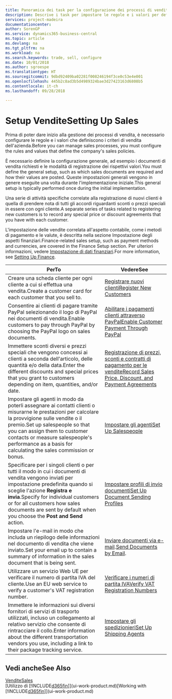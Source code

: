 ```yaml
---
title: Panoramica dei task per la configurazione dei processi di vendita | Documenti Microsoft
description: Descrive i task per impostare le regole e i valori per definire i criteri e processi di vendita.
services: project-madeira
documentationcenter: 
author: SorenGP
ms.service: dynamics365-business-central
ms.topic: article
ms.devlang: na
ms.tgt_pltfrm: na
ms.workload: na
ms.search.keywords: trade, sell, configure
ms.date: 10/01/2018
ms.author: sgroespe
ms.translationtype: HT
ms.sourcegitcommit: 9dbd92409ba02281f008246194f3ce0c53e4e001
ms.openlocfilehash: 445b2c8ad3b5d4989324bae3d27423163d6808b5
ms.contentlocale: it-ch
ms.lasthandoff: 09/28/2018

---
```

# <a name="setting-up-sales"></a><span data-ttu-id="606e4-103">Setup Vendite</span><span class="sxs-lookup"><span data-stu-id="606e4-103">Setting Up Sales</span></span>
<span data-ttu-id="606e4-104">Prima di poter dare inizio alla gestione dei processi di vendita, è necessario configurare le regole e i valori che definiscono i criteri di vendita dell'azienda.</span><span class="sxs-lookup"><span data-stu-id="606e4-104">Before you can manage sales processes, you must configure the rules and values that define the company's sales policies.</span></span>

<span data-ttu-id="606e4-105">È necessario definire la configurazione generale, ad esempio i documenti di vendita richiesti e le modalità di registrazione dei rispettivi valori.</span><span class="sxs-lookup"><span data-stu-id="606e4-105">You must define the general setup, such as which sales documents are required and how their values are posted.</span></span> <span data-ttu-id="606e4-106">Queste impostazioni generali vengono in genere eseguite una volta durante l'implementazione iniziale.</span><span class="sxs-lookup"><span data-stu-id="606e4-106">This general setup is typically performed once during the initial implementation.</span></span>

<span data-ttu-id="606e4-107">Una serie di attività specifiche correlate alla registrazione di nuovi clienti è quella di prendere nota di tutti gli accordi riguardanti sconti o prezzi speciali in essere con ogni cliente.</span><span class="sxs-lookup"><span data-stu-id="606e4-107">A separate series of tasks related to registering new customers is to record any special price or discount agreements that you have with each customer.</span></span>

<span data-ttu-id="606e4-108">L'impostazione delle vendite correlata all'aspetto contabile, come i metodi di pagamento e le valute, è descritta nella sezione Impostazione degli aspetti finanziari.</span><span class="sxs-lookup"><span data-stu-id="606e4-108">Finance-related sales setup, such as payment methods and currencies, are covered in the Finance Setup section.</span></span> <span data-ttu-id="606e4-109">Per ulteriori informazioni, vedere [Impostazione di dati finanziari](finance-setup-finance.md).</span><span class="sxs-lookup"><span data-stu-id="606e4-109">For more information, see [Setting Up Finance](finance-setup-finance.md).</span></span>

| <span data-ttu-id="606e4-110">Per</span><span class="sxs-lookup"><span data-stu-id="606e4-110">To</span></span> | <span data-ttu-id="606e4-111">Vedere</span><span class="sxs-lookup"><span data-stu-id="606e4-111">See</span></span> |
| --- | --- |
| <span data-ttu-id="606e4-112">Creare una scheda cliente per ogni cliente a cui si effettua una vendita.</span><span class="sxs-lookup"><span data-stu-id="606e4-112">Create a customer card for each customer that you sell to.</span></span> |[<span data-ttu-id="606e4-113">Registrare nuovi clienti</span><span class="sxs-lookup"><span data-stu-id="606e4-113">Register New Customers</span></span>](sales-how-register-new-customers.md) |
| <span data-ttu-id="606e4-114">Consentire ai clienti di pagare tramite PayPal selezionando il logo di PayPal nei documenti di vendita.</span><span class="sxs-lookup"><span data-stu-id="606e4-114">Enable customers to pay through PayPal by choosing the PayPal logo on sales documents.</span></span> |[<span data-ttu-id="606e4-115">Abilitare i pagamenti clienti attraverso PayPal</span><span class="sxs-lookup"><span data-stu-id="606e4-115">Enable Customer Payment Through PayPal</span></span>](sales-how-enable-payment-service-extensions.md) |
| <span data-ttu-id="606e4-116">Immettere sconti diversi e prezzi speciali che vengono concessi ai clienti a seconda dell'articolo, delle quantità e/o della data.</span><span class="sxs-lookup"><span data-stu-id="606e4-116">Enter the different discounts and special prices that you grant to customers depending on item, quantities, and/or date.</span></span> |[<span data-ttu-id="606e4-117">Registrazione di prezzi, sconti e contratti di pagamento per le vendite</span><span class="sxs-lookup"><span data-stu-id="606e4-117">Record Sales Price, Discount, and Payment Agreements</span></span>](sales-how-record-sales-price-discount-payment-agreements.md) |
| <span data-ttu-id="606e4-118">Impostare gli agenti in modo da poterli assegnare ai contatti clienti o misurarne le prestazioni per calcolare la provvigione sulle vendite o il premio.</span><span class="sxs-lookup"><span data-stu-id="606e4-118">Set up salespeople so that you can assign them to customer contacts or measure salespeople's performance as a basis for calculating the sales commission or bonus.</span></span> |[<span data-ttu-id="606e4-119">Impostare gli agenti</span><span class="sxs-lookup"><span data-stu-id="606e4-119">Set Up Salespeople</span></span>](sales-how-setup-salespeople.md) |
| <span data-ttu-id="606e4-120">Specificare per i singoli clienti o per tutti il modo in cui i documenti di vendita vengono inviati per impostazione predefinita quando si sceglie l'azione **Registra e invia**.</span><span class="sxs-lookup"><span data-stu-id="606e4-120">Specify for individual customers or for all customers how sales documents are sent by default when you choose the **Post and Send** action.</span></span> |[<span data-ttu-id="606e4-121">Impostare profili di invio documenti</span><span class="sxs-lookup"><span data-stu-id="606e4-121">Set Up Document Sending Profiles</span></span>](sales-how-setup-document-send-profiles.md) |
| <span data-ttu-id="606e4-122">Impostare l'e-mail in modo che includa un riepilogo delle informazioni nel documento di vendita che viene inviato.</span><span class="sxs-lookup"><span data-stu-id="606e4-122">Set your email up to contain a summary of information in the sales document that is being sent.</span></span> |<span data-ttu-id="606e4-123">[Inviare documenti via e-mail](ui-how-send-documents-email.md).</span><span class="sxs-lookup"><span data-stu-id="606e4-123">[Send Documents by Email](ui-how-send-documents-email.md).</span></span> |
|<span data-ttu-id="606e4-124">Utilizzare un servizio Web UE per verificare il numero di partita IVA del cliente.</span><span class="sxs-lookup"><span data-stu-id="606e4-124">Use an EU web service to verify a customer's VAT registration number.</span></span>|[<span data-ttu-id="606e4-125">Verificare i numeri di partita IVA</span><span class="sxs-lookup"><span data-stu-id="606e4-125">Verify VAT Registration Numbers</span></span>](finance-setup-vat.md)|
|<span data-ttu-id="606e4-126">Immettere le informazioni sui diversi fornitori di servizi di trasporto utilizzati, incluso un collegamento al relativo servizio che consente di rintracciare il collo.</span><span class="sxs-lookup"><span data-stu-id="606e4-126">Enter information about the different transportation vendors you use, including a link to their package tracking service.</span></span>|[<span data-ttu-id="606e4-127">Impostare gli spedizionieri</span><span class="sxs-lookup"><span data-stu-id="606e4-127">Set Up Shipping Agents</span></span>](sales-how-to-set-up-shipping-agents.md)|

## <a name="see-also"></a><span data-ttu-id="606e4-128">Vedi anche</span><span class="sxs-lookup"><span data-stu-id="606e4-128">See Also</span></span>
[<span data-ttu-id="606e4-129">Vendite</span><span class="sxs-lookup"><span data-stu-id="606e4-129">Sales</span></span>](sales-manage-sales.md)  
<span data-ttu-id="606e4-130">[Utilizzo di [!INCLUDE[d365fin](includes/d365fin_md.md)]](ui-work-product.md)</span><span class="sxs-lookup"><span data-stu-id="606e4-130">[Working with [!INCLUDE[d365fin](includes/d365fin_md.md)]](ui-work-product.md)</span></span>


